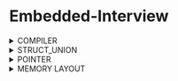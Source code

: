 # Embedded-Interview
<details>

<summary>COMPILER</summary>
Quá trình biên dịch là quá trình chuyển đổi từ ngôn ngữ bậc cao sang ngôn ngữ mà máy tính có thể hiểu được và quá trình này chia làm 4 giai đoạn:

1. Giai đoạn tiền xử lý (pre-processor): file (.c .h .hpp .cpp) khi đi qua giai đoạn này sẽ biến thành file (.i) (preprocessed source). Tại đây sẽ các source của thư viện include trong main.c sẽ được đem vào, xóa bỏ comment, thay thế các đoạn chương trình, các biến mà marco định nghĩa.
- `Cú pháp: gcc -E main.c -o main.i`
2. Giai đoạn Compiler: file (.i) khi qua giai đoạn này sẽ thành (.s) (Assembly code). Giai đoạn này sẽ dich ngôn ngữ bậc cao sang ngôn ngữ Assembly (Mỗi vi điều khiển sẽ có cách code Assembly khác nhau, chỉ có 1 số tiêu chuẩn giống nhau, còn lại khác nhiều).
- `Cú pháp: gcc main.i -S -o main.s`
3. Giai đoạn Assembler: file (.s) sẽ thành (.o/ .obj) và libraries. Giai đoạn này sẽ tạo ra các file hệ thống ( âm thanh, đa phương tiện, icon).
- `Cú pháp: gcc -c main.s -o main.o`
4. Giai đoạn Linker: file (.o) thành (.exe) (executable). Thực tế file (.exe) là 1 file nén gồm file source, file âm thanh, file hình ảnh, file thư viện nếu ứng dụng đó có. Chủ yếu giai đoạn này sẽ sắp xếp các file trên vào trong 1 file.


</details>

<details>
  
<summary>STRUCT_UNION</summary>



### 1. Struct
- Sizeof của Struct bằng tổng các member cộng lại (+ padding nếu có).
- Địa chỉ của Struct sẽ bằng địa chỉ của member đầu tiên và các member còn lại sẽ có địa chỉ riêng của chúng nên chúng có thể lưu giá trị độc lập với nhau.
- Khi nào dùng Struct: Struct cùng một thời điểm ta có thể chọn cùng lúc nhiều member.
- Tùy cách sắp xếp các member trong Struct ta sẽ có sizeof khác nhau, chúng ta nên sắp xếp 1 cách thông minh để không tốn tài nguyên:

* Đây tiết kiệm tài nguyên.
<p align="center">
  <img src="https://github.com/akhoitn/Test-1/assets/128330556/77714d49-3cae-4862-bf51-9597a67abfdb">
</p> 

* Đây là lãng phí tài nguyên
<p align="center">
  <img src="https://github.com/akhoitn/Test-1/assets/128330556/271d4a47-36fa-443b-b69f-c42e563a9e5d">
</p> 

### 2. Union
- Sizeof của Union là kích thước của member lớn nhất.

<p align="center">
  <img src="https://github.com/akhoitn/Test-1/assets/128330556/866bfa76-1864-4724-888e-2d149704a005">
</p> 

<p align="center">
  <img src="https://github.com/akhoitn/Test-1/assets/128330556/9b2fc738-255b-4339-8a7c-1c7168855723">
</p> 

- Địa chỉ của Union và các member là dùng chung nên nếu gán giá trị vào thì các member sẽ có giá trị giống nhau.

<p align="center">
  <img src="https://github.com/akhoitn/Test-1/assets/128330556/0d274e6d-1281-4f41-86f6-b1ddcddb9363">
</p>

- Khi nào dùng Union: Union có rất nhiều member và tại 1 thời điểm mình chỉ sử dụng 1 member trong đó thôi thì ta sẽ dùng Union (ví dụ: Khi mua lap, ta sẽ có nhiều hãng để lựa chọn, nhưng ta chỉ có thể chọn 1 hãng để mua).

</details>

<details>

<summary>POINTER</summary>

### 1. Normal Pointer
- Con trỏ bth chỉ trỏ lưu được giá trị của địa chỉ cùng kiểu dữ liệu. 
- Cách khai báo: 
    * Int value = 1; 0x01
    * Int *ptr = 0x01;
    * &value = 0x01;
    * *0x01 = 1;
    * Printf(“Dia chi: %p”, ptr); = printf (“Dia chi: %p”, &a);

<p align="center">
  <img src="https://github.com/akhoitn/Test-1/assets/128330556/28436e18-a94e-4255-b248-93bfb4f8a201">
</p>

### 2. Void Pointer
- Có thể trỏ tới tất cả địa chỉ của các đối tượng khác ( khác kiểu dữ liệu).
- Chỉ trỏ tới địa chỉ dữ liệu thôi, mún hiển thị giá trị của đối tượng thì ta phải ép kiểu cùng kiểu với kiểu dữ liệu của đối tượng.

<p align="center">
  <img src="https://github.com/akhoitn/Test-1/assets/128330556/d2dfeb7f-f3c3-4a46-99b5-f2e510342959">
</p>

### 3. Null Pointer
- Khi ta khai báo 1 con trỏ mà không gán địa chỉ cho nó, nó sẽ trỏ tới 1 địa chỉ rác nào đó. Lúc ta thay đổi giá trị cho nó thì chương trình sẽ bị lỗi.
- Khi nào dùng con trỏ Null: khi ta khai báo 1 con trỏ mà ta ch sử dụng thì ta gán nó bằng Null hoặc khi sử dụng con trỏ xong và không muốn sử dụng nó nữa thì phải gán nó về con trỏ Null.

### 4. Function Pointer
- Là con trỏ trỏ đến vị trí của hàm. Nó có thể trỏ tới những hàm có kiểu trả về là kiểu void và tham số truyền vào của nó là kiểu int int or int char tùy vào hàm trỏ tới.
- Cách khai báo: void (*ptr)(int, int)  

<p align="center">
  <img src="https://github.com/akhoitn/Test-1/assets/128330556/6a08e506-b668-4972-af6d-82f43ca8c415">
</p>

### 5. Pointer to Pointer
- Là 1 con trỏ lưu địa chỉ của Pointer khác.
- Kích thước con trỏ phụ thuộc vào kiến thức vi xử lí: máy tính xử dụng vi xử lí 64bit (8byte), 32 bit (4 byte)...

</details>
 
<details>

<summary>MEMORY LAYOUT</summary>

<p align="center">
  <img src="https://github.com/akhoitn/Test-1/assets/128330556/277d905a-1347-49d5-b917-c6318804c1c5">
</p>

### 1. Text
- Quyền truy cập chỉ Read và nó chưa lệnh để thực thi nên tránh sửa đổi instruction.
- Chứa khai báo hằng số trong chương trình (.rodata) (chỉ đọc chứ không cho sửa đổi).
- Khi ta viết chương trình file .hex, nạp cho vi điều khiển, file hex nạp vào bộ nhớ FLASH, khi chương trình chạy sẽ copy chương trình ở bộ nhớ Flash, dán vào bộ nhớ RAM ( lưu ở phân vùng Text)

### 2. Data
- Quyền truy cập là read-write.
- Chứa biến toàn cục or biến static (bao gồm static toàn cục và cục bộ) với giá trị khởi tạo khác không.
- Được giải phóng khi kết thúc chương trình.

### 3. BSS
- Quyền truy cập là read-write.
- Chứa biến toàn cục or biến static (bao gồm static toàn cục và cục bộ) với giá trị khởi tạo bằng không or không khởi tạo.
- Được giải phóng khi kết thúc chương trình. 

### 4. Stack
- Quyền truy cập là read-write.
- Được sử dụng cấp phát cho biến local, input parameter của hàm,…
- Sẽ được giải phóng khi ra khỏi block code/hàm.

<p align="center">
  <img src="https://github.com/akhoitn/Test-1/assets/128330556/a5e533e1-a739-4001-b19f-c8055b75521f">
</p>

  - Lưu ý: Khi nào ta chỉ muốn đọc thông tin giá trị truyền vào thì ta dùng khai báo biến, còn ta muốn thay đổi giá trị biến ta truyền vào thì ta dùng khai báo con trỏ.

### 5. Heap
- Quyền truy cập là read-write.
- Được sử dụng để cấp phát bộ nhớ động như: Malloc, Calloc,…
- Sẽ được giải phóng khi gọi hàm free,…

### 6. Dynamic & Static Array
####  Static Array:
   <p align="center">
  <img src="https://github.com/akhoitn/Test-1/assets/128330556/8cfd495d-7e83-4e54-ab57-4c1b62fa7e17">  
  </p>
  <p align="center">
  <img src="https://github.com/akhoitn/Test-1/assets/128330556/aa23c6af-35ea-479d-b913-7fdc88f18bc7">
  </p>
  <p align="center">
  <img src="https://github.com/akhoitn/Test-1/assets/128330556/9068cbb8-3138-42e2-8d6a-a480676decc9">
  </p>
  <p align="center">
  <img src="https://github.com/akhoitn/Test-1/assets/128330556/6f50299e-3f3c-4a7d-8bf5-3a9af05e72a9">
  </p>

  - Khi khai báo thì mảng sẽ có kích thước cố định.
  - Bản chất của mảng array là những địa chỉ liền kề với nhau, nên khi có địa chỉ đầu tiên ta sẽ có thể biết những địa chỉ tiếp theo
  - Tùy theo kiểu dữ liệu thì địa chỉ liền kề sẽ khác nhau. Như ví dụ trên: khi kiểu dữ liệu là uint8_t (1 byte) thì các địa chỉ sẽ cách nhau 1 byte, còn uint16_t (2 byte) thì sẽ cách 2 byte,....
#### Dynamic Array:
  <p align="center">
  <img src="https://github.com/akhoitn/Test-1/assets/128330556/d819920d-779c-47cc-9cb8-730eee8fc323">
  </p>
  <p align="center">
  <img src="https://github.com/akhoitn/Test-1/assets/128330556/75a7c3b8-5601-46ee-8829-923be985effe">
  </p>

  - là mảng và kích thước có thể thay đổi được
  - Trả lại địa chỉ đầu tiên được lưu vào con trỏ *array
  - Malloc để tạo mảng, Realloc để thay đổi kích thước mảng.

  <p align="center">
  <img src="https://github.com/akhoitn/Test-1/assets/128330556/515fa9d9-05c6-46a3-a579-7c39123ceacf">
  </p>
  <p align="center">
  <img src="https://github.com/akhoitn/Test-1/assets/128330556/dc8bd287-6a40-44c9-94dc-22be53a7ca66">
  </p>

  - Giải thích: Static array thì lưu ở Stack nên khi chạy hết ct thì sẽ tự thu hồi vùng nhớ, nên khi gọi lần 2 thì sẽ dùng lại vùng nhớ kia trên RAM. Còn Dynamic array thì lưu trên vùng nhớ Heap, không tự thu hồi vùng nhớ nên khi gọi lại lần 2 thì vùng nhớ kia đã sử dụng rồi nên phải dùng vùng nhớ khác.
  - Do đó khi dùng Dynamic array thì phải nhớ giải phóng vùng nhớ. Dùng free(array) thì sẽ dùng lại được vùng nhớ cũ.
 
 ### 7. Stack & Heap summary
  - Bộ nhớ Heap và bộ nhớ Stack bản chất đều cùng là vùng nhớ được tạo ra và lưu trữ trong RAM khi chương trình được thực thi.
  - Bộ nhớ Stack được dùng để lưu trữ các biến cục bộ trong hàm, tham số truyền vào... Truy cập vào bộ nhớ này rất nhanh và được thực thi khi chương trình được biên dịch.
  - Bộ nhớ Heap được dùng để lưu trữ vùng nhớ cho những biến con trỏ được cấp phát động bởi các hàm malloc - calloc - realloc (trong C).
  - Kích thước vùng nhớ
     - Stack: kích thước của bộ nhớ Stack là cố định, tùy thuộc vào từng hệ điều hành, ví dụ hệ điều hành Windows là 1 MB, hệ điều hành Linux là 8 MB (lưu ý là con số có thể khác tùy thuộc vào kiến trúc hệ điều hành của bạn).
     - Heap: kích thước của bộ nhớ Heap là không cố định, có thể tăng giảm do đó đáp ứng được nhu cầu lưu trữ dữ liệu của chương trình.
  - Đặc điểm vùng nhớ
      - Stack: vùng nhớ Stack được quản lý bởi hệ điều hành, dữ liệu được lưu trong Stack sẽ tự động hủy khi hàm thực hiện xong công việc của mình.
      - Heap: Vùng nhớ Heap được quản lý bởi lập trình viên (trong C hoặc C++), dữ liệu trong Heap sẽ không bị hủy khi hàm thực hiện xong, điều đó có nghĩa ta phải tự tay hủy vùng nhớ bằng câu lệnh free (trong C), và delete hoặc delete [] (trong C++), nếu không sẽ xảy ra hiện tượng rò rỉ bộ nhớ. 
  - Vấn đề lỗi xảy ra đối với vùng nhớ:
      - Stack: bởi vì bộ nhớ Stack cố định nên nếu chương trình bạn sử dụng quá nhiều bộ nhớ vượt quá khả năng lưu trữ của Stack chắc chắn sẽ xảy ra tình trạng tràn bộ nhớ Stack (Stack overflow), các trường hợp xảy ra như bạn khởi tạo quá nhiều biến cục bộ, hàm đệ quy vô hạn,...
      - Ví dụ về tràn bộ nhớ Stack với hàm đệ quy vô hạn:
       <p align="center">
        <img src="https://github.com/akhoitn/Test-1/assets/128330556/e96eb8a3-0f7b-4470-8ffe-8ef1a0a2b60b">
         </p>
      - Heap: Nếu bạn liên tục cấp phát vùng nhớ mà không giải phóng thì sẽ bị lỗi tràn vùng nhớ Heap (Heap overflow).
      - Nếu bạn khởi tạo một vùng nhớ quá lớn mà vùng nhớ Heap không thể lưu trữ một lần được sẽ bị lỗi khởi tạo vùng nhớ Heap thất bại.
      - Ví dụ trường hợp khởi tạo vùng nhớ Heap quá lớn:
          <p align="center">
          <img src="https://github.com/akhoitn/Test-1/assets/128330556/e96eb8a3-0f7b-4470-8ffe-8ef1a0a2b60b">
         </p>
         ` int *A = (int *)malloc(18446744073709551615); `
 
  </details>
